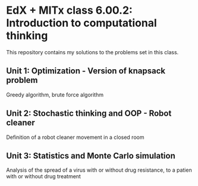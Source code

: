 # EdX + MITx class 6.00.2: Introduction to computational thinking

This repository contains my solutions to the problems set in this class.

## Unit 1: Optimization - Version of knapsack problem

Greedy algorithm, brute force algorithm

## Unit 2: Stochastic thinking and OOP - Robot cleaner

Definition of a robot cleaner movement in a closed room

## Unit 3: Statistics and Monte Carlo simulation

Analysis of the spread of a virus with or without drug resistance, to a patien with or without drug treatment
